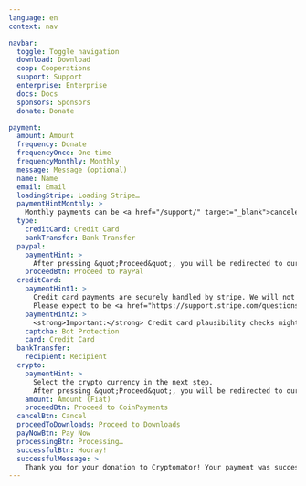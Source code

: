 ```yaml
---
language: en
context: nav

navbar:
  toggle: Toggle navigation
  download: Download
  coop: Cooperations
  support: Support
  enterprise: Enterprise
  docs: Docs
  sponsors: Sponsors
  donate: Donate

payment:
  amount: Amount
  frequency: Donate
  frequencyOnce: One-time
  frequencyMonthly: Monthly
  message: Message (optional)
  name: Name
  email: Email
  loadingStripe: Loading Stripe…
  paymentHintMonthly: >
    Monthly payments can be <a href="/support/" target="_blank">canceled</a> anytime.
  type:
    creditCard: Credit Card
    bankTransfer: Bank Transfer
  paypal:
    paymentHint: >
      After pressing &quot;Proceed&quot;, you will be redirected to our PayPal site.
    proceedBtn: Proceed to PayPal
  creditCard:
    paymentHint1: >
      Credit card payments are securely handled by stripe. We will not be able to see your card number or CVC.
      Please expect to be <a href="https://support.stripe.com/questions/i-have-a-charge-on-my-card-from-stripe-but-i-m-not-a-stripe-user" target="_blank">charged by Stripe</a>.
    paymentHint2: >
      <strong>Important:</strong> Credit card plausibility checks might fail when using anonymizing services such as proxies or Tor.
    captcha: Bot Protection
    card: Credit Card
  bankTransfer:
    recipient: Recipient
  crypto:
    paymentHint: >
      Select the crypto currency in the next step.
      After pressing &quot;Proceed&quot;, you will be redirected to our CoinPayments site.
    amount: Amount (Fiat)
    proceedBtn: Proceed to CoinPayments
  cancelBtn: Cancel
  proceedToDownloads: Proceed to Downloads
  payNowBtn: Pay Now
  processingBtn: Processing…
  successfulBtn: Hooray!
  successfulMessage: >
    Thank you for your donation to Cryptomator! Your payment was successful and you'll get to the Downloads page in the next step. Happy crypting! :tada:
---
```

